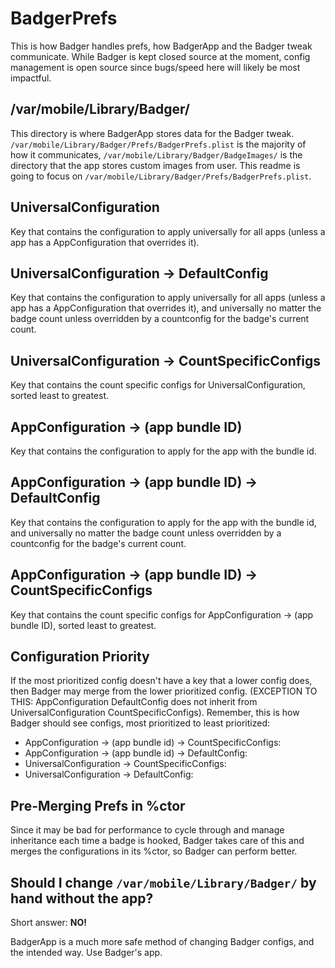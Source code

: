 # BadgerPrefs
This is how Badger handles prefs, how BadgerApp and the Badger tweak communicate.
While Badger is kept closed source at the moment, config management is open source since bugs/speed here will likely be most impactful.

## /var/mobile/Library/Badger/
This directory is where BadgerApp stores data for the Badger tweak. `/var/mobile/Library/Badger/Prefs/BadgerPrefs.plist` is the majority of how it communicates, `/var/mobile/Library/Badger/BadgeImages/` is the directory that the app stores custom images from user. This readme is going to focus on `/var/mobile/Library/Badger/Prefs/BadgerPrefs.plist`.

## UniversalConfiguration
Key that contains the configuration to apply universally for all apps (unless a app has a AppConfiguration that overrides it).

## UniversalConfiguration -> DefaultConfig
Key that contains the configuration to apply universally for all apps (unless a app has a AppConfiguration that overrides it), and universally no matter the badge count unless overridden by a countconfig for the badge's current count.

## UniversalConfiguration -> CountSpecificConfigs
Key that contains the count specific configs for UniversalConfiguration, sorted least to greatest.

## AppConfiguration -> (app bundle ID)
Key that contains the configuration to apply for the app with the bundle id.

## AppConfiguration -> (app bundle ID) -> DefaultConfig
Key that contains the configuration to apply for the app with the bundle id, and universally no matter the badge count unless overridden by a countconfig for the badge's current count.

## AppConfiguration -> (app bundle ID) -> CountSpecificConfigs
Key that contains the count specific configs for AppConfiguration -> (app bundle ID), sorted least to greatest.

## Configuration Priority
If the most prioritized config doesn't have a key that a lower config does, then Badger may merge from the lower prioritized config. (EXCEPTION TO THIS: AppConfiguration DefaultConfig does not inherit from UniversalConfiguration CountSpecificConfigs). Remember, this is how Badger should see configs, most prioritized to least prioritized:

- AppConfiguration -> (app bundle id) -> CountSpecificConfigs:
- AppConfiguration -> (app bundle id) -> DefaultConfig:
- UniversalConfiguration -> CountSpecificConfigs:
- UniversalConfiguration -> DefaultConfig:

## Pre-Merging Prefs in %ctor
Since it may be bad for performance to cycle through and manage inheritance each time a badge is hooked, Badger takes care of this and merges the configurations in its %ctor, so Badger can perform better.

## Should I change `/var/mobile/Library/Badger/` by hand without the app?
Short answer: **NO!**


BadgerApp is a much more safe method of changing Badger configs, and the intended way. Use Badger's app. 
